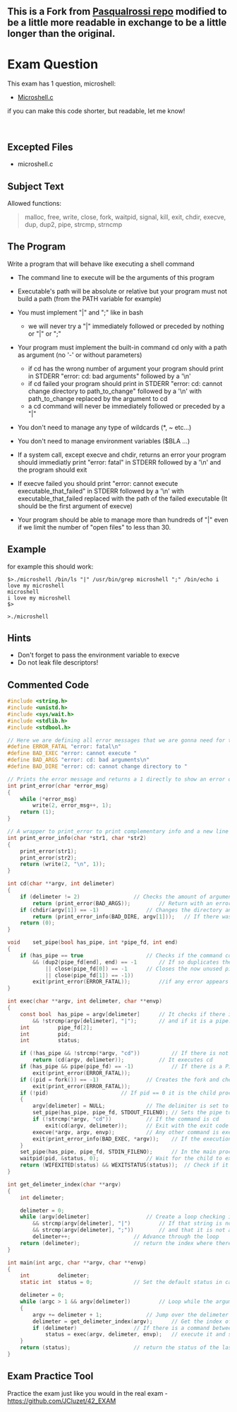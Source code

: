 ## This is a Fork from [Pasqualrossi repo](https://github.com/pasqualerossi/42-School-Exam-Rank-04) modified to be a little more readable in exchange to be a little longer than the original.
# Exam Question

This exam has 1 question, microshell:

- [Microshell.c](https://github.com/pasqualerossi/42-School-Exam-Rank-04/blob/main/microshell.c)

if you can make this code shorter, but readable, let me know!

<br>

## Excepted Files

- microshell.c

## Subject Text

Allowed functions: 

> malloc, free, write, close, fork, waitpid, signal, kill, exit, chdir, execve, dup, dup2, pipe, strcmp, strncmp


## The Program
Write a program that will behave like executing a shell command

- The command line to execute will be the arguments of this program

- Executable's path will be absolute or relative but your program must not build a path (from the PATH variable for example)

- You must implement "|" and ";" like in bash
	- we will never try a "|" immediately followed or preceded by nothing or "|" or ";"

- Your program must implement the built-in command cd only with a path as argument (no '-' or without parameters)
	- if cd has the wrong number of argument your program should print in STDERR "error: cd: bad arguments" followed by a '\n'
	- if cd failed your program should print in STDERR "error: cd: cannot change directory to path_to_change" followed by a '\n' with path_to_change replaced by the argument to cd
	- a cd command will never be immediately followed or preceded by a "|"

- You don't need to manage any type of wildcards (*, ~ etc...)

- You don't need to manage environment variables ($BLA ...)

- If a system call, except execve and chdir, returns an error your program should immediatly print "error: fatal" in STDERR followed by a '\n' and the program should exit

- If execve failed you should print "error: cannot execute executable_that_failed" in STDERR followed by a '\n' with executable_that_failed replaced with the path of the failed executable (It should be the first argument of execve)

- Your program should be able to manage more than hundreds of "|" even if we limit the number of "open files" to less than 30.

## Example

for example this should work:
```
$>./microshell /bin/ls "|" /usr/bin/grep microshell ";" /bin/echo i love my microshell
microshell
i love my microshell
$>

>./microshell 
```

## Hints
- Don't forget to pass the environment variable to execve
- Do not leak file descriptors!

## Commented Code

```c
#include <string.h>
#include <unistd.h>
#include <sys/wait.h>
#include <stdlib.h>
#include <stdbool.h>

// Here we are defining all error messages that we are gonna need for the microshell
#define ERROR_FATAL "error: fatal\n"
#define BAD_EXEC "error: cannot execute "
#define BAD_ARGS "error: cd: bad arguments\n"
#define BAD_DIRE "error: cd: cannot change directory to "

// Prints the error message and returns a 1 directly to show an error occurring
int	print_error(char *error_msg)
{
	while (*error_msg)
		write(2, error_msg++, 1);
	return (1);
}

// A wrapper to print_error to print complementary info and a new line at the end
int	print_error_info(char *str1, char *str2)
{
	print_error(str1);
	print_error(str2);
	return (write(2, "\n", 1));
}

int	cd(char **argv, int delimeter)
{
	if (delimeter != 2)					// Checks the amount of arguments
		return (print_error(BAD_ARGS));			// Return with an error message stating that the arguments are wrong
	if (chdir(argv[1]) == -1)				// Changes the directory and check if an error occurs
		return (print_error_info(BAD_DIRE, argv[1]));	// If there was an error print the error message
	return (0);
}

void	set_pipe(bool has_pipe, int *pipe_fd, int end)
{
	if (has_pipe == true					// Checks if the command contains a pipe
		&& (dup2(pipe_fd[end], end) == -1		// If so duplicates the pipe end to the standard end and checks for error
			|| close(pipe_fd[0]) == -1		// Closes the now unused pipe ends and checks for errors
			|| close(pipe_fd[1]) == -1))
		exit(print_error(ERROR_FATAL));			//if any error appears exit with the fatal error message
}

int	exec(char **argv, int delimeter, char **envp)
{
	const bool	has_pipe = argv[delimeter]		// It checks if there is a delimeter
		&& !strcmp(argv[delimeter], "|");		// and if it is a pipe.
	int			pipe_fd[2];
	int			pid;
	int			status;

	if (!has_pipe && !strcmp(*argv, "cd"))			// If there is not a pipe and our command is cd
		return (cd(argv, delimeter));			// It executes cd
	if (has_pipe && pipe(pipe_fd) == -1)			// If there is a Pipe it creates the pipe and check that the creation was a success
		exit(print_error(ERROR_FATAL));
	if ((pid = fork()) == -1)				// Creates the fork and checks for errors in its creation
		exit(print_error(ERROR_FATAL));
	if (!pid)						// If pid == 0 it is the child process
	{
		argv[delimeter] = NULL;				// The delimiter is set to NULL, that way any function that uses the arguments, can't look pass the delimeter
		set_pipe(has_pipe, pipe_fd, STDOUT_FILENO);	// Sets the pipe to output information
		if (!strcmp(*argv, "cd"))			// If the command is cd
			exit(cd(argv, delimeter));		// Exit with the exit code generated by executing cd.
		execve(*argv, argv, envp);			// Any other command is executed by Execve
		exit(print_error_info(BAD_EXEC, *argv));	// If the execution failed exit with the error message informing what it tried to execute
	}
	set_pipe(has_pipe, pipe_fd, STDIN_FILENO);		// In the main proccess prepare the pipe to Read from the input side
	waitpid(pid, &status, 0);				// Wait for the child to execute and save its status
	return (WIFEXITED(status) && WEXITSTATUS(status));	// Check if it exited normally and return its exit status
}

int	get_delimeter_index(char **argv)
{
	int	delimeter;

	delimeter = 0;
	while (argv[delimeter]					// Create a loop checking if there is still a string
		&& strcmp(argv[delimeter], "|")			// If that string is not a Pipe
		&& strcmp(argv[delimeter], ";"))		// and that it is not a semicolon either
		delimeter++;					// Advance through the loop
	return (delimeter);					// return the index where there is no more strings or you found a pipe / semicolon
}

int	main(int argc, char **argv, char **envp)
{
	int			delimeter;
	static int	status = 0;				// Set the default status in case nothing is executed to 0

	delimeter = 0;
	while (argc > 1 && argv[delimeter])			// Loop while the arguments given were at least 1 and we still have arguments to loop through
	{
		argv += delimeter + 1;				// Jump over the delimeter / first argument (the exucutable path / name)
		delimeter = get_delimeter_index(argv);		// Get the index of the next delimeter (NULL, ';', '|')
		if (delimeter)					// If there is a command between delimeters
			status = exec(argv, delimeter, envp);	// execute it and save the status
	}
	return (status);					// return the status of the last execution
}
```

## Exam Practice Tool

Practice the exam just like you would in the real exam - https://github.com/JCluzet/42_EXAM

